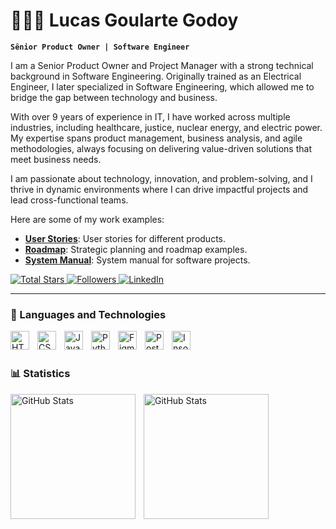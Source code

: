 # 👨🏻‍💻 Lucas Goularte Godoy

**`Sênior Product Owner | Software Engineer`**

I am a Senior Product Owner and Project Manager with a strong technical background in Software Engineering. Originally trained as an Electrical Engineer, I later specialized in Software Engineering, which allowed me to bridge the gap between technology and business.

With over 9 years of experience in IT, I have worked across multiple industries, including healthcare, justice, nuclear energy, and electric power. My expertise spans product management, business analysis, and agile methodologies, always focusing on delivering value-driven solutions that meet business needs.

I am passionate about technology, innovation, and problem-solving, and I thrive in dynamic environments where I can drive impactful projects and lead cross-functional teams.

Here are some of my work examples:

- **[User Stories](https://github.com/lucasgoulartegodoy/UserStroyExample.pdf)**: User stories for different products.
- **[Roadmap](https://github.com/lucasgoulartegodoy/RoadMapExample)**: Strategic planning and roadmap examples.
- **[System Manual](https://github.com/lucasgoulartegodoy/PartManualExample)**: System manual for software projects.

<p align="left">
    <a href="https://github.com/lucasgoulartegodoy?tab=repositories&sort=stargazers">
        <img 
            alt="Total Stars" 
            title="Total Stars GitHub" 
            src="https://custom-icon-badges.demolab.com/github/stars/lucasgoulartegodoy?color=55960c&style=for-the-badge&labelColor=488207&logo=star&label=stars"
        />
    </a>
    <a href="https://github.com/lucasgoulartegodoy?tab=followers">
        <img 
            alt="Followers" 
            title="Follow me on GitHub" 
            src="https://custom-icon-badges.demolab.com/github/followers/lucasgoulartegodoy?color=236ad3&labelColor=1155ba&style=for-the-badge&logo=github&label=Followers&logoColor=white"
        />
    </a>
    <a href="https://www.linkedin.com/in/lucasgoulartegodoy/">
        <img 
            alt="LinkedIn"
            title="Follow me on LinkedIn"
            src="https://img.shields.io/badge/LinkedIn-0077B5?style=for-the-badge&logo=linkedin&logoColor=white"
        />
    </a>
</p>

---

### 🤖 Languages and Technologies

<img 
    align="left" 
    alt="HTML"
    title="HTML" 
    width="30px" 
    style="padding-right: 10px;" 
    src="https://cdn.jsdelivr.net/gh/devicons/devicon@latest/icons/html5/html5-original.svg" 
/>
<img 
    align="left" 
    alt="CSS" 
    title="CSS"
    width="30px" 
    style="padding-right: 10px;" 
    src="https://cdn.jsdelivr.net/gh/devicons/devicon@latest/icons/css3/css3-original.svg" 
/>
<img 
    align="left" 
    alt="JavaScript" 
    title="JavaScript"
    width="30px" 
    style="padding-right: 10px;" 
    src="https://cdn.jsdelivr.net/gh/devicons/devicon@latest/icons/javascript/javascript-original.svg" 
/>
<img 
    align="left" 
    alt="Python"
    title="Python"
    width="30px" 
    style="padding-right: 10px;" 
    src="https://cdn.jsdelivr.net/gh/devicons/devicon@latest/icons/python/python-original.svg" 
/>

<img 
    align="left" 
    alt="Figma" 
    title="Figma"
    width="30px" 
    style="padding-right: 10px;" 
    src="https://cdn.jsdelivr.net/gh/devicons/devicon@latest/icons/figma/figma-original.svg" 
/>

<img 
    align="left" 
    alt="Postman" 
    title="Postman"
    width="30px" 
    style="padding-right: 10px;" 
    src="https://cdn.jsdelivr.net/gh/devicons/devicon@latest/icons/postman/postman-original.svg" 
/>
<img 
    align="left" 
    alt="Insomnia" 
    title="Insomnia"
    width="30px" 
    style="padding-right: 10px;" 
    src="https://cdn.jsdelivr.net/gh/devicons/devicon@latest/icons/insomnia/insomnia-original.svg" 
/>

<br/>
<br/>

### 📊 Statistics

<p>
  <img 
    align="left" 
    alt="GitHub Stats" 
    height="200" 
    style="padding-right: 10px;" 
    src="https://github-readme-stats.vercel.app/api?username=lucasgoulartegodoy&show_icons=true&theme=tokyonight&include_all_commits=true&locale=pt-br" 
  />

<img 
      align="left" 
      alt="GitHub Stats" 
      height="200" 
      src="https://github-readme-stats.vercel.app/api/top-langs/?username=lucasgoulartegodoy&theme=tokyonight&layout=compact&custom_title=Technologies&langs_count=9" 
  />

</p>
